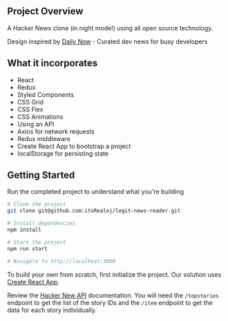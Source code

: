 ## Project Overview

A Hacker News clone (in night mode!) using all open source technology.

Design inspired by [Daily Now](https://www.dailynow.co/) - Curated dev news for busy developers

## What it incorporates

- React
- Redux
- Styled Components
- CSS Grid
- CSS Flex
- CSS Animations
- Using an API
- Axios for network requests
- Redux middleware
- Create React App to bootstrap a project
- localStorage for persisting state

## Getting Started

Run the completed project to understand what you're building

```sh
# Clone the project
git clone git@github.com:itsRealoj/legit-news-reader.git

# Install dependencies
npm install

# Start the project
npm run start

# Navigate to http://localhost:3000
```

To build your own from scratch, first initialize the project. Our solution uses [Create React App](https://github.com/facebook/create-react-app).

Review the [Hacker New API](https://github.com/HackerNews/API)
documentation. You will need the `/topstories` endpoint to get the list of the
story IDs and the `/item` endpoint to get the data for each story individually.
